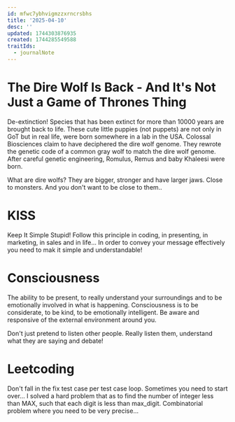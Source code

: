 ```yaml
---
id: mfwc7ybhvigmzzxrncrsbhs
title: '2025-04-10'
desc: ''
updated: 1744303876935
created: 1744285549588
traitIds:
  - journalNote
---
```


#  The Dire Wolf Is Back - And It's Not Just a Game of Thrones Thing

De-extinction! Species that has been extinct for more than 10000 years are brought back to life. These cute little puppies (not puppets) are not only in GoT but in real life, were born somewhere in a lab in the USA. Colossal Biosciences claim to have deciphered the dire wolf genome. They rewrote the genetic code of a common gray wolf to match the dire wolf genome. After careful genetic engineering, Romulus, Remus and baby Khaleesi were born. 

What are dire wolfs? They are bigger, stronger and have larger jaws. Close to monsters. And you don't want to be close to them..

# KISS

Keep It Simple Stupid! Follow this principle in coding, in presenting, in marketing, in sales and in life... In order to convey your message effectively you need to mak it simple and understandable!


# Consciousness

The ability to be present, to really understand your surroundings and to be emotionally involved in what is happening. Consciousness is to be considerate, to be kind, to be emotionally intelligent. Be aware and responsive of the external environment around you.

Don't just pretend to listen other people. Really listen them, understand what they are saying and debate!

# Leetcoding

Don't fall in the fix test case per test case loop. Sometimes you need to start over... I solved a hard problem that as to find the number of integer less than MAX, such that each digit is less than max_digit. Combinatorial problem where you need to be very precise...